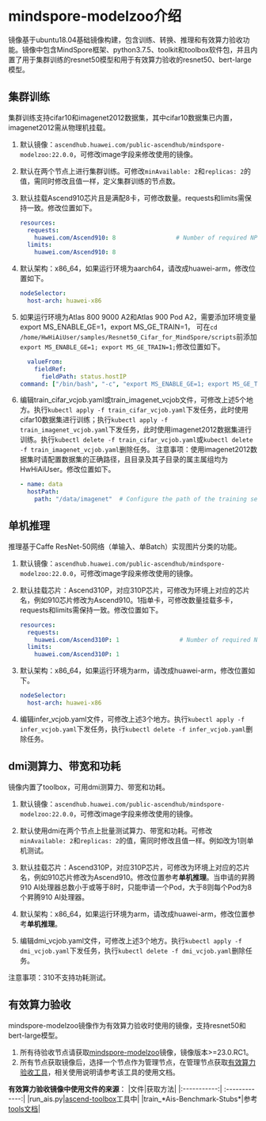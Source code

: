 # mindspore-modelzoo介绍

镜像基于ubuntu18.04基础镜像构建，包含训练、转换、推理和有效算力验收功能。镜像中包含MindSpore框架、python3.7.5、toolkit和toolbox软件包，并且内置了用于集群训练的resnet50模型和用于有效算力验收的resnet50、bert-large模型。

## 集群训练

集群训练支持cifar10和imagenet2012数据集，其中cifar10数据集已内置，imagenet2012需从物理机挂载。

1. 默认镜像：`ascendhub.huawei.com/public-ascendhub/mindspore-modelzoo:22.0.0`，可修改image字段来修改使用的镜像。

2. 默认在两个节点上进行集群训练。可修改`minAvailable: 2`和`replicas: 2`的值，需同时修改且值一样，定义集群训练的节点数。

3. 默认挂载Ascend910芯片且是满配8卡，可修改数量。requests和limits需保持一致。修改位置如下。

   ```yaml
   resources:
     requests:
       huawei.com/Ascend910: 8                 # Number of required NPUs. The maximum value is 8. You can add lines below to configure resources such as memory and CPU.
     limits:
       huawei.com/Ascend910: 8
   ```

4. 默认架构：x86_64，如果运行环境为aarch64，请改成huawei-arm，修改位置如下。

   ```yaml
   nodeSelector:
     host-arch: huawei-x86
   ```

5. 如果运行环境为Atlas 800 9000 A2和Atlas 900 Pod A2，需要添加环境变量export MS_ENABLE_GE=1，export MS_GE_TRAIN=1， 可在`cd /home/HwHiAiUser/samples/Resnet50_Cifar_for_MindSpore/scripts`前添加`export MS_ENABLE_GE=1; export MS_GE_TRAIN=1;`修改位置如下。

   ```yaml
     valueFrom:
       fieldRef:
         fieldPath: status.hostIP
   command: ["/bin/bash", "-c", "export MS_ENABLE_GE=1; export MS_GE_TRAIN=1; cd /home/HwHiAiUser/samples/Resnet50_Cifar_for_MindSpore/scripts; bash train_start.sh /home/HwHiAiUser/samples/Resnet50_Cifar_for_MindSpore /home/HwHiAiUser/samples/Resnet50_Cifar_for_MindSpore/logs ../train.py --data_path=/home/HwHiAiUser/samples/Resnet50_Cifar_for_MindSpore/data/cifar10/cifar-10-batches-bin/ --dataset=resnet50 --run_distribute=True --device_num=8"] 
   ```

6. 编辑train_cifar_vcjob.yaml或train_imagenet_vcjob文件，可修改上述5个地方。执行`kubectl apply -f train_cifar_vcjob.yaml`下发任务，此时使用cifar10数据集进行训练；执行`kubectl apply -f train_imagenet_vcjob.yaml`下发任务，此时使用imagenet2012数据集进行训练。执行`kubectl delete -f train_cifar_vcjob.yaml`或`kubectl delete -f train_imagenet_vcjob.yaml`删除任务。
   注意事项：使用imagenet2012数据集时请配置数据集的正确路径，且目录及其子目录的属主属组均为HwHiAiUser。修改位置如下。

   ```yaml
   - name: data
     hostPath:
       path: "/data/imagenet"  # Configure the path of the training set.
   ```

## 单机推理

推理基于Caffe ResNet-50网络（单输入、单Batch）实现图片分类的功能。

1. 默认镜像：`ascendhub.huawei.com/public-ascendhub/mindspore-modelzoo:22.0.0`，可修改image字段来修改使用的镜像。
2. 默认挂载芯片：Ascend310P，对应310P芯片，可修改为环境上对应的芯片名，例如910芯片修改为Ascend910。1指单卡，可修改数量挂载多卡，requests和limits需保持一致。修改位置如下。

   ```yaml
   resources:
     requests:
       huawei.com/Ascend310P: 1                 # Number of required NPUs. The maximum value is 8. You can add lines below to configure resources such as memory and CPU.
     limits:
       huawei.com/Ascend310P: 1
   ```

3. 默认架构：x86_64，如果运行环境为arm，请改成huawei-arm，修改位置如下。

   ```yaml
   nodeSelector:
     host-arch: huawei-x86
   ```

4. 编辑infer_vcjob.yaml文件，可修改上述3个地方。执行`kubectl apply -f infer_vcjob.yaml`下发任务，执行`kubectl delete -f infer_vcjob.yaml`删除任务。

## dmi测算力、带宽和功耗

镜像内置了toolbox，可用dmi测算力、带宽和功耗。

1. 默认镜像：`ascendhub.huawei.com/public-ascendhub/mindspore-modelzoo:22.0.0`，可修改image字段来修改使用的镜像。

2. 默认使用dmi在两个节点上批量测试算力、带宽和功耗。可修改`minAvailable: 2`和`replicas: 2`的值，需同时修改且值一样。例如改为1则单机测试。

3. 默认挂载芯片：Ascend310P，对应310P芯片，可修改为环境上对应的芯片名，例如910芯片修改为Ascend910。修改位置参考**单机推理**。当申请的昇腾910 AI处理器总数小于或等于8时，只能申请一个Pod，大于8则每个Pod为8个昇腾910 AI处理器。

4. 默认架构：x86_64，如果运行环境为arm，请改成huawei-arm，修改位置参考**单机推理**。

5. 编辑dmi_vcjob.yaml文件，可修改上述3个地方。执行`kubectl apply -f dmi_vcjob.yaml`下发任务，执行`kubectl delete -f dmi_vcjob.yaml`删除任务。

注意事项：310不支持功耗测试。

## 有效算力验收

mindspore-modelzoo镜像作为有效算力验收时使用的镜像，支持resnet50和bert-large模型。

1. 所有待验收节点请获取[mindspore-modelzoo](https://ascendhub.huawei.com/#/detail/mindspore-modelzoo)镜像，镜像版本>=23.0.RC1。
2. 所有节点获取镜像后，选择一个节点作为管理节点，在管理节点获取[有效算力验收工具](https://gitee.com/ascend/ascend-toolbox/tags)，相关使用说明请参考该工具的使用文档。

**有效算力验收镜像中使用文件的来源**：
  |文件|获取方法|
  |:-----------:| :-------------:|
  |run_ais.py|[ascend-toolbox](https://gitee.com/ascend/ascend-toolbox/tree/dev)工具中|
  |train_*Ais-Benchmark-Stubs\*|参考[tools文档](https://gitee.com/ascend/tools/blob/master/ais-bench_workload/doc/ais-bench_workload%E6%9E%84%E5%BB%BA%E6%95%99%E7%A8%8B.md)|
